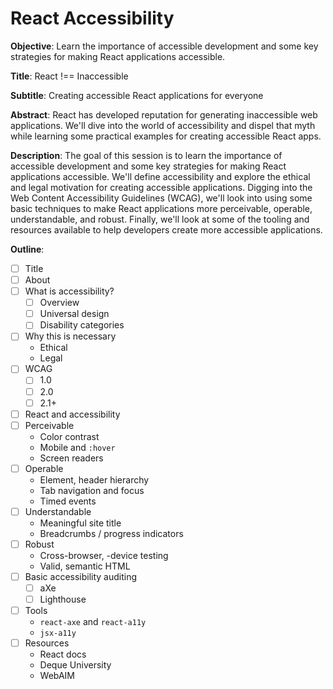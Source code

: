 # React Accessibility

**Objective**: Learn the importance of accessible development and some key strategies for making React applications accessible.

**Title**: React !== Inaccessible

**Subtitle**: Creating accessible React applications for everyone

**Abstract**: React has developed reputation for generating inaccessible web applications. We'll dive into the world of accessibility and dispel that myth while learning some practical examples for creating accessible React apps.

**Description**: The goal of this session is to learn the importance of accessible development and some key strategies for making React applications accessible. We'll define accessibility and explore the ethical and legal motivation for creating accessible applications. Digging into the Web Content Accessibility Guidelines (WCAG), we'll look into using some basic techniques to make React applications more perceivable, operable, understandable, and robust. Finally, we'll look at some of the tooling and resources available to help developers create more accessible applications.

**Outline**:
- [ ] Title
- [ ] About
- [ ] What is accessibility?
  - [ ] Overview
  - [ ] Universal design
  - [ ] Disability categories
- [ ] Why this is necessary
  - Ethical
  - Legal
- [ ] WCAG
  - [ ] 1.0
  - [ ] 2.0
  - [ ] 2.1+
- [ ] React and accessibility
- [ ] Perceivable
  - Color contrast
  - Mobile and `:hover`
  - Screen readers
- [ ] Operable
  - Element, header hierarchy
  - Tab navigation and focus
  - Timed events
- [ ] Understandable
  - Meaningful site title
  - Breadcrumbs / progress indicators
- [ ] Robust
  - Cross-browser, -device testing
  - Valid, semantic HTML
- [ ] Basic accessibility auditing
  - [ ] aXe
  - [ ] Lighthouse
- [ ] Tools
  - `react-axe` and `react-a11y`
  - `jsx-a11y`
- [ ] Resources
  - React docs
  - Deque University
  - WebAIM
